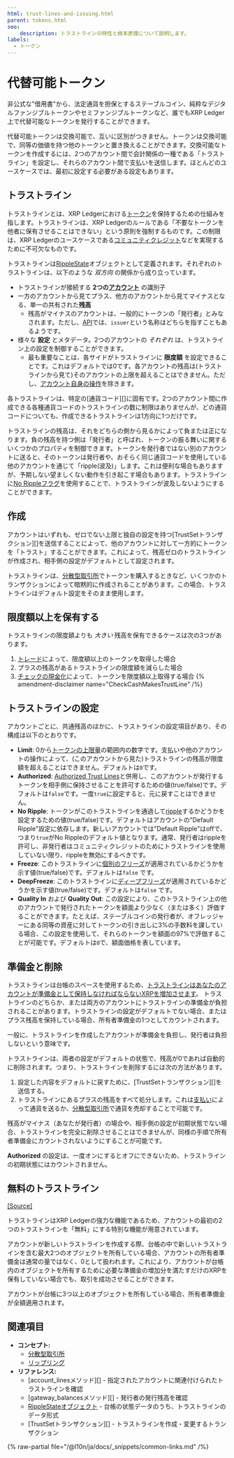 ```yaml
---
html: trust-lines-and-issuing.html
parent: tokens.html
seo:
    description: トラストラインの特性と根本原理について説明します。
labels:
  - トークン
---
```

# 代替可能トークン

非公式な"借用書"から、法定通貨を担保とするステーブルコイン、純粋なデジタルファンジブルトークンやセミファンジブルトークンなど、誰でもXRP Ledger上で代替可能なトークンを発行することができます。

代替可能トークンは交換可能で、互いに区別がつきません。トークンは交換可能で、同等の価値を持つ他のトークンと置き換えることができます。交換可能なトークンを作成するには、2つのアカウント間で会計関係の一種である「トラストライン」を設定し、それらのアカウント間で支払いを送信します。ほとんどのユースケースでは、最初に設定する必要がある設定もあります。

## トラストライン

トラストラインとは、XRP Ledgerにおける[トークン](../index.md)を保持するための仕組みを指します。トラストラインは、XRP Ledgerのルールである「不要なトークンを他者に保有させることはできない」という原則を強制するものです。この制限は、XRP Ledgerのユースケースである[コミュニティクレジット](../index.md#コミュニティクレジット)などを実現するために不可欠なものです。

トラストラインは[RippleState](../../../references/protocol/ledger-data/ledger-entry-types/ripplestate.md)オブジェクトとして定義されます。それぞれのトラストラインは、以下のような _双方向_ の関係から成り立っています。

- トラストラインが接続する **2つの[アカウント](../../accounts/index.md)** の識別子
- 一方のアカウントから見てプラス、他方のアカウントから見てマイナスとなる、単一の共有された**残高**
    - 残高がマイナスのアカウントは、一般的にトークンの「発行者」とみなされます。ただし、[API](../../../references/http-websocket-apis/index.md)では、`issuer`という名称はどちらを指すこともあるようです。
- 様々な **設定** とメタデータ。2つのアカウントの _それぞれ_ は、トラストライン上の設定を制御することができます。
    - 最も重要なことは、各サイドがトラストラインに **限度額** を設定できることです。これはデフォルトでは0です。各アカウントの残高は(トラストラインから見て)そのアカウントの上限を超えることはできません。ただし、[アカウント自身の操作](#限度額以上を保有する)を除きます。

各トラストラインは、特定の[通貨コード][]に固有です。2つのアカウント間に作成できる各種通貨コードのトラストラインの数に制限はありませんが、どの通貨コードについても、作成できるトラストラインは1方向に1つだけです。

トラストラインの残高は、それをどちらの側から見るかによって負または正になります。負の残高を持つ側は「発行者」と呼ばれ、トークンの振る舞いに関するいくつかのプロパティを制御できます。トークンを発行者ではない別のアカウントに送ると、そのトークンは発行者や、おそらく同じ通貨コードを使用している他のアカウントを通じて「ripple(波及)」します。これは便利な場合もありますが、予期しない望ましくない動作を引き起こす場合もあります。トラストラインに[No Rippleフラグ](rippling.md)を使用することで、トラストラインが波及しないようにすることができます。

## 作成

アカウントはいずれも、ゼロでない上限と独自の設定を持つ[TrustSetトランザクション][]を送信することによって、他のアカウントに対して一方的にトークンを「トラスト」することができます。これによって、残高ゼロのトラストラインが作成され、相手側の設定がデフォルトとして設定されます。

トラストラインは、[分散型取引所](../decentralized-exchange/index.md)でトークンを購入するときなど、いくつかのトランザクションによって暗黙的に作成されることがあります。この場合、トラストラインはデフォルト設定をそのまま使用します。


## 限度額以上を保有する

トラストラインの限度額よりも _大きい_ 残高を保有できるケースは次の3つがあります。

1. [トレード](../decentralized-exchange/index.md)によって、限度額以上のトークンを取得した場合
2. プラスの残高があるトラストラインの限度額を減らした場合
3. [チェックの現金化](../../payment-types/checks.md)によって、トークンを限度額以上取得する場合 {% amendment-disclaimer name="CheckCashMakesTrustLine" /%}


## トラストラインの設定

アカウントごとに、共通残高のほかに、トラストラインの設定項目があり、その構成は以下のとおりです。

- **Limit**: 0から[トークンの上限量](../../../references/protocol/data-types/currency-formats.md)の範囲内の数字です。支払いや他のアカウントの操作によって、(このアカウントから見た)トラストラインの残高が限度額を超えることはできません。デフォルトは`0`です。
- **Authorized**: [Authorized Trust Lines](authorized-trust-lines.md)と併用し、このアカウントが発行するトークンを相手側に保持させることを許可するための値(true/false)です。デフォルトは`false`です。一度`true`に設定すると、元に戻すことはできません。
- **No Ripple**: トークンがこのトラストラインを通過して[ripple](rippling.md)するかどうかを設定するための値(true/false)です。デフォルトはアカウントの"Default Ripple"設定に依存します。新しいアカウントでは"Default Ripple"はoffで、つまり`true`がNo Rippleのデフォルト値となります。通常、発行者はrippleを許可し、非発行者はコミュニティクレジットのためにトラストラインを使用していない限り、rippleを無効にするべきです。
- **Freeze**: このトラストラインに[個別のフリーズ](freezes.md#individual-freeze)が適用されているかどうかを示す値(true/false)です。デフォルトは`false` です。
- **DeepFreeze**: このトラストラインに[ディープフリーズ](deep-freeze.md)が適用されているかどうかを示す値(true/false)です。デフォルトは`false` です。
- **Quality In** および **Quality Out**: この設定により、このトラストライン上の他のアカウントで発行されたトークンを額面より少なく（または多く）評価することができます。たとえば、ステーブルコインの発行者が、オフレッジャーにある同等の資産に対してトークンの引き出しに3%の手数料を課している場合、この設定を使用して、それらのトークンを額面の97%で評価することが可能です。デフォルトは`0`で、額面価格を表しています。


## 準備金と削除

トラストラインは台帳のスペースを使用するため、[トラストラインはあなたのアカウントが準備金として保持しなければならないXRPを増加させます](../../accounts/reserves.md)。 トラストラインのどちらか、または両方のアカウントにトラストラインの準備金が負担されることがあります。トラストラインの設定がデフォルトでない場合、またはプラス残高を保持している場合、所有者準備金の1つとしてカウントされます。

一般に、トラストラインを作成したアカウントが準備金を負担し、発行者は負担しないという意味です。<!-- STYLE_OVERRIDE: is responsible for -->

トラストラインは、両者の設定がデフォルトの状態で、残高が0であれば自動的に削除されます。つまり、トラストラインを削除するには次の方法があります。

1. 設定した内容をデフォルトに戻すために、[TrustSetトランザクション][]を送信する。
2. トラストラインにあるプラスの残高をすべて処分します。これは[支払い](../../payment-types/cross-currency-payments.md)によって通貨を送るか、[分散型取引所](../decentralized-exchange/index.md)で通貨を売却することで可能です。

残高がマイナス（あなたが発行者）の場合や、相手側の設定が初期状態でない場合、トラストラインを完全に削除させることはできませんが、同様の手順で所有者準備金にカウントされないようにすることが可能です。

**Authorized** の設定は、一度オンにするとオフにできないため、トラストラインの初期状態にはカウントされません。

## 無料のトラストライン
[[Source]](https://github.com/XRPLF/rippled/blob/72377e7bf25c4eaee5174186d2db3c6b4210946f/src/ripple/app/tx/impl/SetTrust.cpp#L148-L168)

トラストラインはXRP Ledgerの強力な機能であるため、アカウントの最初の2つのトラストラインを「無料」にする特別な機能が用意されています。

アカウントが新しいトラストラインを作成する際、台帳の中で新しいトラストラインを含む最大2つのオブジェクトを所有している場合、アカウントの所有者準備金は通常の量ではなく、0として扱われます。これにより、アカウントが台帳内のオブジェクトを所有するために必要な準備金の増加分を満たすだけのXRPを保有していない場合でも、取引を成功させることができます。

アカウントが台帳に3つ以上のオブジェクトを所有している場合、所有者準備金が全額適用されます。


## 関連項目

- **コンセプト:**
    - [分散型取引所](../decentralized-exchange/index.md)
    - [リップリング](rippling.md)
- **リファレンス:**
    - [account_linesメソッド][] - 指定されたアカウントに関連付けられたトラストラインを確認
    - [gateway_balancesメソッド][] - 発行者の発行残高を確認
    - [RippleStateオブジェクト](../../../references/protocol/ledger-data/ledger-entry-types/ripplestate.md) - 台帳の状態データのうち、トラストラインのデータ形式
    - [TrustSetトランザクション][] - トラストラインを作成・変更するトランザクション

{% raw-partial file="/@l10n/ja/docs/_snippets/common-links.md" /%}
